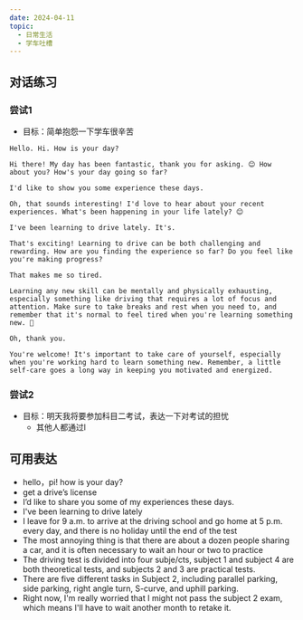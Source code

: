 ```yaml
---
date: 2024-04-11
topic:
  - 日常生活
  - 学车吐槽
---
```

## 对话练习

### 尝试1
+ 目标：简单抱怨一下学车很辛苦

```
Hello. Hi. How is your day?

Hi there! My day has been fantastic, thank you for asking. 😊 How about you? How's your day going so far?

I'd like to show you some experience these days.

Oh, that sounds interesting! I'd love to hear about your recent experiences. What's been happening in your life lately? 😊

I've been learning to drive lately. It's.

That's exciting! Learning to drive can be both challenging and rewarding. How are you finding the experience so far? Do you feel like you're making progress?

That makes me so tired.

Learning any new skill can be mentally and physically exhausting, especially something like driving that requires a lot of focus and attention. Make sure to take breaks and rest when you need to, and remember that it's normal to feel tired when you're learning something new. 💪

Oh, thank you.

You're welcome! It's important to take care of yourself, especially when you're working hard to learn something new. Remember, a little self-care goes a long way in keeping you motivated and energized.
```

### 尝试2
+ 目标：明天我将要参加科目二考试，表达一下对考试的担忧
	+ 其他人都通过l



## 可用表达
- hello，pi! how is your day?
- get a drive’s license
- I’d like to share you some of my experiences these days.
- I've been learning to drive lately
- I leave for 9 a.m. to arrive at the driving school and go home at 5 p.m. every day, and there is no holiday until the end of the test
- The most annoying thing is that there are about a dozen people sharing a car, and it is often necessary to wait an hour or two to practice
- The driving test is divided into four subje/cts, subject 1 and subject 4 are both theoretical tests, and subjects 2 and 3 are practical tests.
- There are five different tasks in Subject 2, including parallel parking, side parking, right angle turn, S-curve, and uphill parking.
- Right now, I'm really worried that I might not pass the subject 2 exam, which means I'll have to wait another month to retake it.